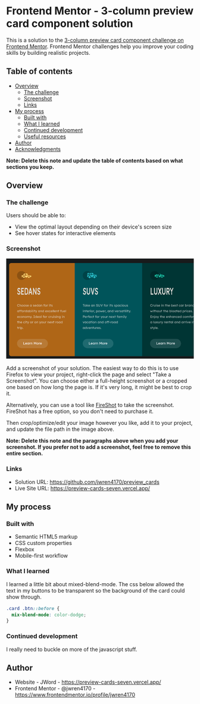 # Frontend Mentor - 3-column preview card component solution

This is a solution to the [3-column preview card component challenge on Frontend Mentor](https://www.frontendmentor.io/challenges/3column-preview-card-component-pH92eAR2-). Frontend Mentor challenges help you improve your coding skills by building realistic projects.

## Table of contents

- [Overview](#overview)
  - [The challenge](#the-challenge)
  - [Screenshot](#screenshot)
  - [Links](#links)
- [My process](#my-process)
  - [Built with](#built-with)
  - [What I learned](#what-i-learned)
  - [Continued development](#continued-development)
  - [Useful resources](#useful-resources)
- [Author](#author)
- [Acknowledgments](#acknowledgments)

**Note: Delete this note and update the table of contents based on what sections you keep.**

## Overview

### The challenge

Users should be able to:

- View the optimal layout depending on their device's screen size
- See hover states for interactive elements

### Screenshot

![Screenshot](./screenshot.png)

Add a screenshot of your solution. The easiest way to do this is to use Firefox to view your project, right-click the page and select "Take a Screenshot". You can choose either a full-height screenshot or a cropped one based on how long the page is. If it's very long, it might be best to crop it.

Alternatively, you can use a tool like [FireShot](https://getfireshot.com/) to take the screenshot. FireShot has a free option, so you don't need to purchase it.

Then crop/optimize/edit your image however you like, add it to your project, and update the file path in the image above.

**Note: Delete this note and the paragraphs above when you add your screenshot. If you prefer not to add a screenshot, feel free to remove this entire section.**

### Links

- Solution URL: https://github.com/jwren4170/preview_cards
- Live Site URL: https://preview-cards-seven.vercel.app/

## My process

### Built with

- Semantic HTML5 markup
- CSS custom properties
- Flexbox
- Mobile-first workflow

### What I learned

I learned a little bit about mixed-blend-mode. The css below allowed the text in my buttons
to be transparent so the background of the card could show through.

```css
.card .btn::before {
  mix-blend-mode: color-dodge;
}
```

### Continued development

I really need to buckle on more of the javascript stuff.

## Author

- Website - JWord - https://preview-cards-seven.vercel.app/
- Frontend Mentor - @jwren4170 - https://www.frontendmentor.io/profile/jwren4170
